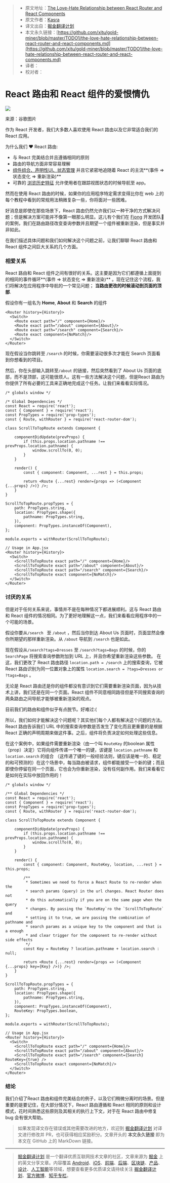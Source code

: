 > * 原文地址：[The Love-Hate Relationship between React Router and React Components](https://blog.bitsrc.io/the-love-hate-relationship-between-react-router-and-react-components-dee4aac5956c)
> * 原文作者：[Kasra](https://blog.bitsrc.io/@KasraKhosravi?source=post_header_lockup)
> * 译文出自：[掘金翻译计划](https://github.com/xitu/gold-miner)
> * 本文永久链接：[https://github.com/xitu/gold-miner/blob/master/TODO1/the-love-hate-relationship-between-react-router-and-react-components.md](https://github.com/xitu/gold-miner/blob/master/TODO1/the-love-hate-relationship-between-react-router-and-react-components.md)
> * 译者：
> * 校对者：

# React 路由和 React 组件的爱恨情仇 

![](https://cdn-images-1.medium.com/max/800/1*kjZAT2HyYLv5gKT9SMBAHA.png)

来源：谷歌图片

作为 React 开发者，我们大多数人喜欢使用 React 路由以及它非常适合我们的 React 应用。

为什么我们 ❤️ React 路由:

*   与 React 完美结合并且遵循相同的原则
*   路由的导航方面非常容易理解
*   [组件组合、声明性UI、状态管理](https://tylermcginnis.com/react-router-programmatically-navigate/)  并且它紧密地追随着 React 的主流**(事件 => 状态变化 => 重新渲染)** 
*   可靠的 [浏览历史特征](https://github.com/ReactTraining/react-router/blob/master/packages/react-router/docs/api/history.md) 允许使用者在跟踪视图状态的时候导航至 app。

然而在使用 React 路由的时候，如果你的应用程序特定需求变得比你在 web 上的每个教程中看到的常规用法稍微复杂一些，你将面对一些困难。

好消息是即使在那些场景下，React 路由仍然允许我们以一种干净的方式解决问题；但是解决方案可能并不像第一眼那么明显。这儿有个我们在 [Fjong](http:www.fjong.co) 开发团队👗的案例，我们在路由路径改变查询参数并且期望一个组件被重新渲染，但是事实并非如此。

在我们描述具体问题和我们如何解决这个问题之前，让我们聊聊 React 路由和 React 组件之间巨大关系的几个方面。

### 相爱关系

React 路由和 React 组件之间有很好的关系。这主要是因为它们都遵循上面提到的相同的事件循环**(事件 => 状态变化 => 重新渲染)** 。现在记住这个流程，我们将解决在应用程序中导航的一个常见问题； **当路由更改的时候滚动到页面的顶部**.

假设你有一组名为 **Home**, **About** 和 **Search** 的组件

```
<Router history={History}>
  <Switch>
    <Route exact path="/" component={Home}/>
    <Route exact path="/about" component={About}/>
    <Route exact path="/search" component={Search}/>
    <Route exact component={NoMatch}/>
  </Switch>
</Router>
```

现在假设当你跳转至 `/search` 的时候，你需要滚动很多次才能在 Search 页面看到你想看到的项目。

然后，你在头部输入跳转至`/about` 的链接，然后突然看到了 About Us 页面的底部，而不是顶部，这可能很烦人。这有一些方法解决这个问题，但是React 路由为你提供了所有必要的工具来正确地完成这个任务。让我们来看看实际情况。

```
/* globals window */

/* Global Dependencies */
const React = require('react');
const { Component } = require('react');
const PropTypes = require('prop-types');
const { Route, withRouter } = require('react-router-dom');

class ScrollToTopRoute extends Component {

	componentDidUpdate(prevProps) {
		if (this.props.location.pathname !== prevProps.location.pathname) {
			window.scrollTo(0, 0);
		}
	}

	render() {
		const { component: Component, ...rest } = this.props;
    
		return <Route {...rest} render={props => (<Component {...props} />)} />;
	}
}

ScrollToTopRoute.propTypes = {
	path: PropTypes.string,
	location: PropTypes.shape({
		pathname: PropTypes.string,
	}),
	component: PropTypes.instanceOf(Component),
};

module.exports = withRouter(ScrollToTopRoute);

// Usage in App.jsx
<Router history={History}>
  <Switch>
    <ScrollToTopRoute exact path="/" component={Home}/>
    <ScrollToTopRoute exact path="/about" component={About}/>
    <ScrollToTopRoute exact path="/search" component={Search}/>
    <ScrollToTopRoute exact component={NoMatch}/>
  </Switch>
</Router>
```

### 讨厌的关系

但是对于任何关系来说，事情并不是在每种情况下都进展顺利。这与 React 路由和 React 组件的情况相同。为了更好地理解这一点，我们来看看应用程序中的一个可能的场景。

假设你要从`/search ` 至 `/about` ，然后当你到达 About Us 页面时，页面显然会像你所期望的那样重新渲染。从 `/about` 导航到 `/search` 也是如此。

现在假设从`/search?tags=Dresses` 至 `/search?tags=Bags` 的时候，你的 `SearchPage` 将搜索查询参数附加到 URL 上，并且你希望重新渲染这些参数。 在这，我们更改了 React 路由路径 `location.path = /search` 上的搜索查询，它被 React 路由识别为同一位置对象上的属性 `location.search = ?tags=Dresses or ?tags=Bags` 。

无论是 React 路由还是你的组件都没有意识到它们需要重新渲染页面，因为从技术上讲，我们还是在同一个页面。React 组件不同意相同路径但是不同搜索查询的两条路由之间导航才能够被重新渲染的观点。

目前我们的路由和组件似乎有点脱节。好难过:(

所以，我们如何才能解决这个问题呢？其实他们每个人都有解决这个问题的方法。React 路由告诉我们 URL 中的搜索查询参数是否发生了变化而且更重要的是根据 React 正确的声明周期来做这件事。之后，组件将负责决定如何处理这些信息。

在这个案例中，如果组件需要重新渲染（由一个叫 `RouteKey` 的boolean 属性（prop）决定）它将向组件传递一个唯一的键，该键是 `location.pathname` 和 `location.search` 的组合 （这传递了键的一般经验法则，键应该是唯一的、稳定的和可预测的）在这个场景中，每当路由被请求，组件都能接受一个新的键；而且即使你停留在同一个页面，它也会为你重新渲染，没有任何副作用。我们来看看它是如何在实际中放回作用的！

```
/* globals window */

/** Global Dependencies */
const React = require('react');
const { Component } = require('react');
const PropTypes = require('prop-types');
const { Route, withRouter } = require('react-router-dom');

class ScrollToTopRoute extends Component {

	componentDidUpdate(prevProps) {
		if (this.props.location.pathname !== prevProps.location.pathname) {
			window.scrollTo(0, 0);
		}
	}

	render() {
		const { component: Component, RouteKey, location, ...rest } = this.props;

		/**
		 * Sometimes we need to force a React Route to re-render when the
		 * search params (query) in the url changes. React Router does not
		 * do this automatically if you are on the same page when the query
		 * changes. By passing the `RouteKey`ro the `ScrollToTopRoute` and
		 * setting it to true, we are passing the combination of pathname and
		 * search params as a unique key to the component and that is a enough
		 * and clear trigger for the component to re-render without side effects
		 */
		const Key = RouteKey ? location.pathname + location.search : null;

		return <Route {...rest} render={props => (<Component {...props} key={Key} />)} />;
	}
}

ScrollToTopRoute.propTypes = {
	path: PropTypes.string,
	location: PropTypes.shape({
		pathname: PropTypes.string,
	}),
	component: PropTypes.instanceOf(Component),
	RouteKey: PropTypes.boolean,
};

module.exports = withRouter(ScrollToTopRoute);

// Usage in App.jsx
<Router history={History}>
  <Switch>
    <ScrollToTopRoute exact path="/" component={Home}/>
    <ScrollToTopRoute exact path="/about" component={About}/>
    <ScrollToTopRoute exact path="/search" component={Search} RouteKey={true} />
    <ScrollToTopRoute exact component={NoMatch}/>
  </Switch>
</Router>
```

### 结论

我们介绍了React 路由和组件完美结合的例子，以及它们稍微分离时的场景。但是重要的是要记住，在大部分情况下，React 路由遵循和 React 相同的原则和设计模式，花时间熟悉这些原则及其相关的执行上下文，对于在 React 路由中修复 bug 会有很大帮助。

> 如果发现译文存在错误或其他需要改进的地方，欢迎到 [掘金翻译计划](https://github.com/xitu/gold-miner) 对译文进行修改并 PR，也可获得相应奖励积分。文章开头的 **本文永久链接** 即为本文在 GitHub 上的 MarkDown 链接。

---

> [掘金翻译计划](https://github.com/xitu/gold-miner) 是一个翻译优质互联网技术文章的社区，文章来源为 [掘金](https://juejin.im) 上的英文分享文章。内容覆盖 [Android](https://github.com/xitu/gold-miner#android)、[iOS](https://github.com/xitu/gold-miner#ios)、[前端](https://github.com/xitu/gold-miner#前端)、[后端](https://github.com/xitu/gold-miner#后端)、[区块链](https://github.com/xitu/gold-miner#区块链)、[产品](https://github.com/xitu/gold-miner#产品)、[设计](https://github.com/xitu/gold-miner#设计)、[人工智能](https://github.com/xitu/gold-miner#人工智能)等领域，想要查看更多优质译文请持续关注 [掘金翻译计划](https://github.com/xitu/gold-miner)、[官方微博](http://weibo.com/juejinfanyi)、[知乎专栏](https://zhuanlan.zhihu.com/juejinfanyi)。
